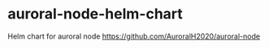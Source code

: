 # auroral-node-helm-chart

Helm chart for auroral node <https://github.com/AuroralH2020/auroral-node>
